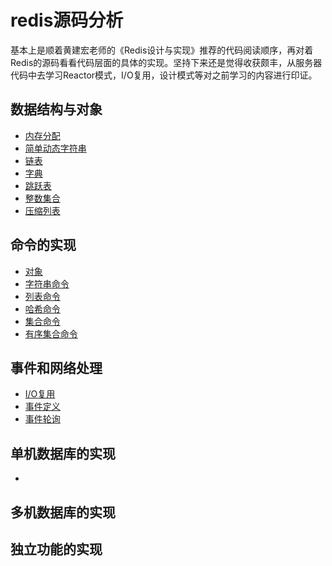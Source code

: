 # redis源码分析
基本上是顺着黄建宏老师的《Redis设计与实现》推荐的代码阅读顺序，再对着Redis的源码看看代码层面的具体的实现。坚持下来还是觉得收获颇丰，从服务器代码中去学习Reactor模式，I/O复用，设计模式等对之前学习的内容进行印证。

## 数据结构与对象
* [内存分配](DataStructure/zmalloc.md)
* [简单动态字符串](DataStructure/sds.md)
* [链表](DataStructure/adlist.md)
* [字典](DataStructure/dict.md)
* [跳跃表](DataStructure/skiplist.md)
* [整数集合](DataStructure/intset.md)
* [压缩列表](DataStructure/zipset.md)
## 命令的实现
* [对象](DataStructure/robj.md)
* [字符串命令](Command/string.md)
* [列表命令](Command/list.md)
* [哈希命令](Command/hash.md)
* [集合命令](Command/set.md)
* [有序集合命令](Command/zset.md)
## 事件和网络处理
* [I/O复用](AE/io.md)
* [事件定义](AE/ae.md)
* [事件轮询](AE/eventLoop.md)
## 单机数据库的实现
* [](DB/db.md)

## 多机数据库的实现

## 独立功能的实现

